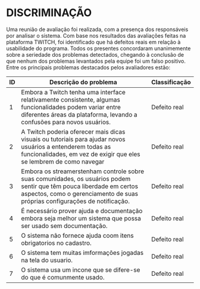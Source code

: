 # DISCRIMINAÇÃO

Uma reunião de avaliação foi realizada, com a presença dos responsáveis por analisar o sistema. Com base nos resultados das avaliações feitas na plataforma TWITCH, foi identificado que há defeitos reais em relação à usabilidade do programa. Todos os presentes concordaram unanimemente sobre a seriedade dos problemas detectados, chegando à conclusão de que nenhum dos problemas levantados pela equipe foi um falso positivo. Entre os principais problemas destacados pelos avaliadores estão:

| ID | Descrição do problema | Classificação  | 
|----|-----------------------|----------------|
|  1 |Embora a Twitch tenha uma interface relativamente consistente, algumas funcionalidades podem variar entre diferentes áreas da plataforma, levando a confusões para novos usuários.                       | Defeito real   |                   
|  2 |A Twitch poderia oferecer mais dicas visuais ou tutoriais para ajudar novos usuários a entenderem todas as funcionalidades, em vez de exigir que eles se lembrem de como navegar                       | Defeito real   |         
|  3 |Embora os streamerstenham controle sobre suas comunidades, os usuários podem sentir que têm pouca liberdade em certos aspectos, como o gerenciamento de suas próprias configurações de notificação.                       | Defeito real   |
|  4 |É necessário prover ajuda e documentação embora seja melhor um sistema que possa ser usado sem documentação.                       | Defeito real   |  
|  5 |O sistema não fornece ajuda coom itens obrigatorios no cadastro.                       | Defeito real   |  
|  6 |O sistema tem muitas imformações jogadas na tela do usuario.                       | Defeito real   |  
|  7 |O sistema usa um incone que se difere-se do que é comunmente usado.                       | Defeito real   |  
